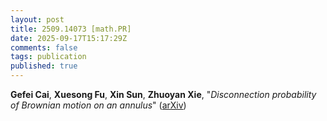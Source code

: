 ```yaml
---
layout: post
title: 2509.14073 [math.PR]
date: 2025-09-17T15:17:29Z
comments: false
tags: publication
published: true
---
```


<b>Gefei Cai</b>, <b>Xuesong Fu</b>, <b>Xin Sun</b>, <b>Zhuoyan Xie</b>, "<i>Disconnection probability of Brownian motion on an annulus</i>" ([arXiv](http://arxiv.org/abs/2509.14073v1))
